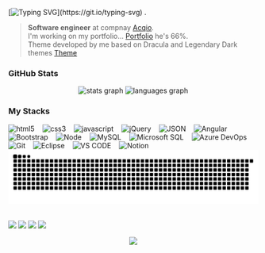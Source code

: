 [![Typing SVG](https://readme-typing-svg.demolab.com?font=JetBrains+Mono&pause=1000&color=44F4F4&multiline=true&random=false&width=435&lines=Hi%2C+I'm+Igor!+Known+as+Kinnitchi.+;I'm+a+software+engineer++at+Acqio.)](https://git.io/typing-svg)
.
> **Software engineer** at compnay [Acqio](https://acqio.com.br/).<br>
>  I'm working on my portfolio...  [Portfolio](https://kinnitchi.github.io/portfolio/) he's 66%. <br>
>  Theme developed by me based on Dracula and Legendary Dark themes [Theme](https://marketplace.visualstudio.com/items?itemName=Kinnitchi.kinnitchi-theme&ssr=false#review-details)

<h3>GitHub Stats</h3>

<div align="center">
  <img src="https://github-readme-stats.vercel.app/api?username=Kinnitchi&hide_title=false&hide_rank=false&show_icons=true&include_all_commits=true&count_private=true&disable_animations=false&theme=dracula&locale=en&hide_border=true" height="150" alt="stats graph"  />
  <img src="https://github-readme-stats.vercel.app/api/top-langs?username=Kinnitchi&locale=en&hide_title=false&layout=compact&card_width=320&langs_count=5&theme=tokyonight&hide_border=true" height="150" alt="languages graph"  />
</div>

<h3 align="left">My Stacks</h3>
<div align="left">
  <img src="https://cdn.jsdelivr.net/gh/devicons/devicon/icons/html5/html5-original.svg" height="25" alt="html5"  />
  <img width="8" />
  <img src="https://cdn.jsdelivr.net/gh/devicons/devicon/icons/css3/css3-original.svg" height="25" alt="css3"  />
  <img width="8" />
  <img src="https://cdn.jsdelivr.net/gh/devicons/devicon/icons/javascript/javascript-plain.svg" height="25" alt="javascript"  />
  <img width="8" />
  <img src="https://cdn.jsdelivr.net/gh/devicons/devicon@latest/icons/jquery/jquery-plain-wordmark.svg" height="25" alt="jQuery"/>        
  <img width="8" />
   <img src="https://cdn.jsdelivr.net/gh/devicons/devicon@latest/icons/json/json-original.svg" height="25" alt="JSON"  />
  <img width="8" />
  <img src="https://cdn.jsdelivr.net/gh/devicons/devicon/icons/angular/angular-original.svg" height="25" alt="Angular"  />
  <img width="8" />
  <img src="https://cdn.jsdelivr.net/gh/devicons/devicon@latest/icons/bootstrap/bootstrap-original.svg" height="25" alt="Bootstrap"  />
  <img width="8" />
  <img src="https://cdn.jsdelivr.net/gh/devicons/devicon@latest/icons/nodejs/nodejs-original-wordmark.svg" height="25" alt="Node"/>
  <img width="8" />    
  <img src="https://cdn.jsdelivr.net/gh/devicons/devicon@latest/icons/mysql/mysql-original-wordmark.svg" height="25" alt="MySQL"/>
  <img width="8" />          
  <img src="https://cdn.jsdelivr.net/gh/devicons/devicon@latest/icons/microsoftsqlserver/microsoftsqlserver-original-wordmark.svg" height="25" alt="Microsoft SQL"/>
  <img width="8" />          
  <img src="https://cdn.jsdelivr.net/gh/devicons/devicon@latest/icons/azuredevops/azuredevops-original.svg"  height="25" alt="Azure DevOps"/>       
  <img width="8" />          
  <img src="https://cdn.jsdelivr.net/gh/devicons/devicon@latest/icons/git/git-original.svg"  height="25" alt="Git"/>             
  <img width="8" />          
  <img src="https://cdn.jsdelivr.net/gh/devicons/devicon@latest/icons/eclipse/eclipse-original.svg" height="25" alt="Eclipse"/>
  <img width="8" />
  <img src="https://cdn.jsdelivr.net/gh/devicons/devicon@latest/icons/vscode/vscode-original.svg" height="25" alt="VS CODE"/>
  <img width="8" />
  <img src="https://cdn.jsdelivr.net/gh/devicons/devicon@latest/icons/notion/notion-original.svg" height="25" alt="Notion"/>
  <img width="8" />
</div>


<picture>
  <source media="(prefers-color-scheme: dark)" srcset="https://raw.githubusercontent.com/kinnitchi/kinnitchi/output/github-contribution-grid-snake-dark.svg">
  <source media="(prefers-color-scheme: light)" srcset="https://raw.githubusercontent.com/kinnitchi/kinnitchi/output/github-contribution-grid-snake.svg">
  <img alt="github contribution grid snake animation" src="https://raw.githubusercontent.com/kinnitchi/kinnitchi/output/github-contribution-grid-snake.svg">
</picture>

<br>
<br>

<a href="https://www.youtube.com/channel/UCo-u0Q45LwQ238a4p1kaPgg" target="_blank"><img src="https://img.shields.io/badge/YouTube-FF0000?style=for-the-badge&logo=youtube&logoColor=white" target="_blank"></a>
  <a href="https://www.instagram.com/kinnitchi" target="_blank"><img src="https://img.shields.io/badge/-Instagram-%23E4405F?style=for-the-badge&logo=instagram&logoColor=white" target="_blank"></a>
 	<a href="https://www.twitch.tv/kinnitchi" target="_blank"><img src="https://img.shields.io/badge/Twitch-9146FF?style=for-the-badge&logo=twitch&logoColor=white" target="_blank"></a> 
  <a href="https://www.linkedin.com/in/kinnitchi" target="_blank"><img src="https://img.shields.io/badge/-LinkedIn-%230077B5?style=for-the-badge&logo=linkedin&logoColor=white" target="_blank"></a> 

<div align="center">
  <img src="https://profile-counter.glitch.me/Kinnitchi/count.svg?"  />
</div>


